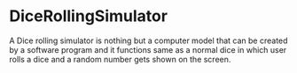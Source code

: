 # DiceRollingSimulator
A Dice rolling simulator is nothing but a computer model that can be created by a software program and it functions same as a normal dice in which user rolls a dice and a random number gets shown on the screen.
